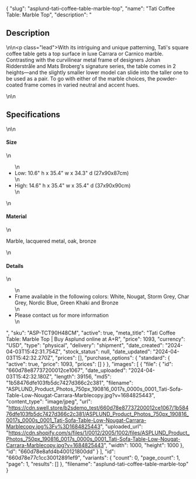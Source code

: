 {
  "slug": "asplund-tati-coffee-table-marble-top",
  "name": "Tati Coffee Table: Marble Top",
  "description": "<h2>Description</h2>\n<!-- split -->\n<p class=\"lead\">With its intriguing and unique patterning, Tati's square coffee table gets a top surface in luxe Carrara or Carnico marble. Contrasting with the curvilinear metal frame of designers Johan Ridderstråle and Mats Broberg's signature series, the table comes in 2 heights—and the slightly smaller lower model can slide into the taller one to be used as a pair. To go with either of the marble choices, the powder-coated frame comes in varied neutral and accent hues.</p>\n<!-- split -->\n<h2>Specifications</h2>\n<!-- split -->\n<h4>Size</h4>\n<ul>\n<li>Low: 10.6\" h x 35.4\" w x 34.3\" d (27x90x87cm)</li>\n<li>High: 14.6\" h x 35.4\" w x 35.4\" d (37x90x90cm)</li>\n</ul>\n<h4>Material</h4>\n<p><span>Marble, lacquered metal, oak, bronze</span></p>\n<h4>Details</h4>\n<ul>\n<li>Frame available in the following colors: White, Nougat, Storm Grey, Char Grey, Nordic Blue, Green Khaki and Bronze</li>\n<li>Please contact us for more information</li>\n</ul>",
  "sku": "ASP-TCT90H48CM",
  "active": true,
  "meta_title": "Tati Coffee Table: Marble Top | Buy Asplund online at A+R",
  "price": 1093,
  "currency": "USD",
  "type": "physical",
  "delivery": "shipment",
  "date_created": "2024-04-03T15:42:31.754Z",
  "stock_status": null,
  "date_updated": "2024-04-03T15:42:32.270Z",
  "prices": [],
  "purchase_options": {
    "standard": {
      "active": true,
      "price": 1093,
      "prices": []
    }
  },
  "images": [
    {
      "file": {
        "id": "660d78e87737200012ce1067",
        "date_uploaded": "2024-04-03T15:42:32.180Z",
        "length": 39156,
        "md5": "1b58476dfe103fb5dc7427d366c2c381",
        "filename": "ASPLUND_Product_Photos_750px_190816_0017s_0000s_0001_Tati-Sofa-Table-Low-Nougat-Carrara-Marblecopy.jpg?v=1684825443",
        "content_type": "image/jpeg",
        "url": "https://cdn.swell.store/b2sdemo_test/660d78e87737200012ce1067/1b58476dfe103fb5dc7427d366c2c381/ASPLUND_Product_Photos_750px_190816_0017s_0000s_0001_Tati-Sofa-Table-Low-Nougat-Carrara-Marblecopy.jpg%3Fv%3D1684825443",
        "uploaded_url": "https://cdn.shopify.com/s/files/1/0012/2005/1002/files/ASPLUND_Product_Photos_750px_190816_0017s_0000s_0001_Tati-Sofa-Table-Low-Nougat-Carrara-Marblecopy.jpg?v=1684825443",
        "width": 1000,
        "height": 1000
      },
      "id": "660d78e8afd4b400121800dd"
    }
  ],
  "id": "660d78e77c1cc30012891ef9",
  "variants": {
    "count": 0,
    "page_count": 1,
    "page": 1,
    "results": []
  },
  "filename": "asplund-tati-coffee-table-marble-top"
}